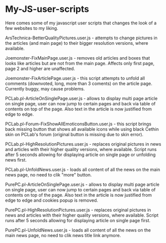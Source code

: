 ﻿# My-JS-user-scripts
Here comes some of my javascript user scripts that changes the look of a few websites to my liking.

ArsTechnica-BetterQualityPictures.user.js - attempts to change pictures in the articles (and main page) to their bigger resolution versions, where available.

Joemonster-FixMainPage.user.js - removes old articles and boxes that looks like articles but are not from the main page. Affects only first page, page 2 and higher are unaffected.

Joemonster-FixArticlePage.user.js - this script attempts to unfold all comments (downvoted, long, more than 3 coments) on the article page. Currently buggy, may cause problems.

PCLab.pl-ArticleOnSinglePage.user.js - allows to display multi page article on single page, user can now jump to certain pages and back via table of contents on top of the page. Also text in the article is now justified from edge to edge.

PCLab.pl-Forum-FixShowAllEmoticonsButton.user.js - this script brings back missing button that shows all available icons while using black Cethin skin on PCLab's forum (original button is missing due to skin error).

PCLab.pl-HighResolutionPictures.user.js - replaces original pictures in news and articles with their higher quality versions, where available. Script runs after 5 seconds allowing for displaying article on single page or unfolding news first.

PCLab.pl-UnfoldNews.user.js - loads all content of all the news on the main news page, no need to clik "more" button.

PurePC.pl-ArticleOnSinglePage.user.js - allows to display multi page article on single page, user can now jump to certain pages and back via table of contents on top of the page. Also text in the article is now justified from edge to edge and cookies popup is removed.

PurePC.pl-HighResolutionPictures.user.js - replaces original pictures in news and articles with their higher quality versions, where available. Script runs after 5 seconds allowing for displaying article on single page first.

PurePC.pl-UnfoldNews.user.js - loads all content of all the news on the main news page, no need to clik news title link anymore.

